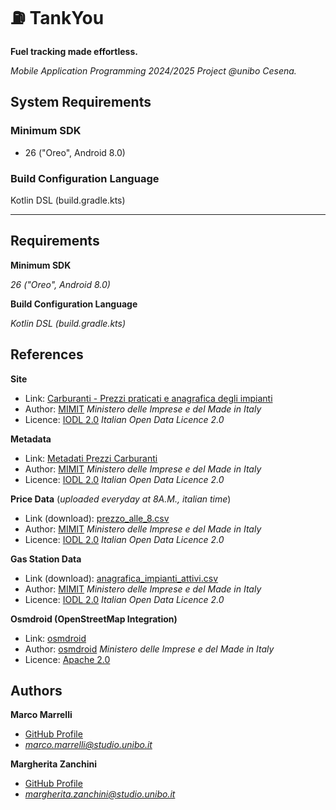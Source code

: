 # ⛽ TankYou

**Fuel tracking made effortless.**

*Mobile Application Programming 2024/2025 Project @unibo Cesena.*

## System Requirements
### Minimum SDK
- 26 ("Oreo", Android 8.0)
### Build Configuration Language
Kotlin DSL (build.gradle.kts)

---

## Requirements

**Minimum SDK**

*26 ("Oreo", Android 8.0)*

**Build Configuration Language**

*Kotlin DSL (build.gradle.kts)*

## References
**Site**
- Link: [Carburanti - Prezzi praticati e anagrafica degli impianti](https://www.mimit.gov.it/index.php/it/open-data/elenco-dataset/carburanti-prezzi-praticati-e-anagrafica-degli-impianti)<br>
- Author: [MIMIT](https://www.mimit.gov.it/) *Ministero delle Imprese e del Made in Italy*<br>
- Licence: [IODL 2.0](https://www.dati.gov.it/iodl/2.0/) *Italian Open Data Licence 2.0*

**Metadata**
- Link: [Metadati Prezzi Carburanti](https://www.mimit.gov.it/images/stories/documenti/Metadati_05sett22_prezzi_carburanti.pdf)<br>
- Author: [MIMIT](https://www.mimit.gov.it/) *Ministero delle Imprese e del Made in Italy*<br>
- Licence: [IODL 2.0](https://www.dati.gov.it/iodl/2.0/) *Italian Open Data Licence 2.0*

**Price Data** (*uploaded everyday at 8A.M., italian time*)
- Link (download): [prezzo_alle_8.csv](https://www.mimit.gov.it/images/exportCSV/prezzo_alle_8.csv)<br>
- Author: [MIMIT](https://www.mimit.gov.it/) *Ministero delle Imprese e del Made in Italy*<br>
- Licence: [IODL 2.0](https://www.dati.gov.it/iodl/2.0/) *Italian Open Data Licence 2.0*

**Gas Station Data**
- Link (download): [anagrafica_impianti_attivi.csv](https://www.mimit.gov.it/images/exportCSV/anagrafica_impianti_attivi.csv)<br>
- Author: [MIMIT](https://www.mimit.gov.it/) *Ministero delle Imprese e del Made in Italy*<br>
- Licence: [IODL 2.0](https://www.dati.gov.it/iodl/2.0/) *Italian Open Data Licence 2.0*

**Osmdroid (OpenStreetMap Integration)**
- Link: [osmdroid](https://github.com/osmdroid/osmdroid/)<br>
- Author: [osmdroid](https://www.mimit.gov.it/) *Ministero delle Imprese e del Made in Italy*<br>
- Licence: [Apache 2.0](https://www.apache.org/licenses/LICENSE-2.0)

## Authors

**Marco Marrelli**
- [GitHub Profile](https://www.github.com/marcomarrelli)
- [*marco.marrelli@studio.unibo.it*](mailto:marco.marrelli@studio.unibo.it)

**Margherita Zanchini**
- [GitHub Profile](https://www.github.com/margheritazanchini)
- [*margherita.zanchini@studio.unibo.it*](mailto:margherita.zanchini@studio.unibo.it)